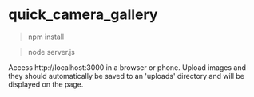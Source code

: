 # quick_camera_gallery

> npm install

> node server.js

Access http://localhost:3000 in a browser or phone. Upload images and they should automatically be saved to an 'uploads' directory and will be displayed on the page.
